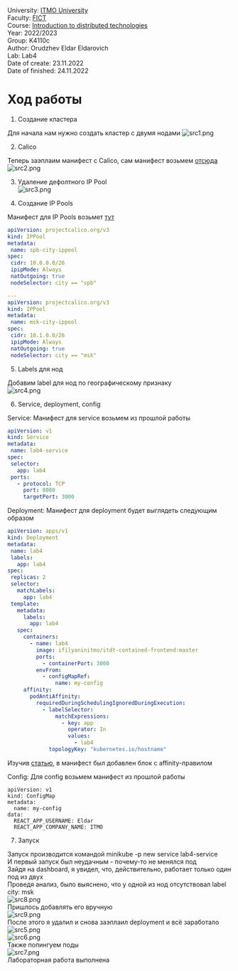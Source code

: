 University: [ITMO University](https://itmo.ru/ru/)  
Faculty: [FICT](https://fict.itmo.ru)  
Course: [Introduction to distributed technologies](https://github.com/itmo-ict-faculty/introduction-to-distributed-technologies)  
Year: 2022/2023  
Group: K4110c  
Author: Orudzhev Eldar Eldarovich  
Lab: Lab4      
Date of create: 23.11.2022  
Date of finished: 24.11.2022  

# Ход работы
1) Создание кластера  

Для начала нам нужно создать кластер с двумя нодами
![src1.png](Screenshots/src1.png)  

2) Calico  

Теперь заэплаим манифест с Calico, сам манифест возьмем [отсюда](https://raw.githubusercontent.com/projectcalico/calico/v3.24.5/manifests/calicoctl.yaml)  
![src2.png](Screenshots/src2.png)  

3) Удаление дефолтного IP Pool  
![src3.png](Screenshots/src3.png)  

4) Создание IP Pools  

Манифест для IP Pools возьмет [тут](https://projectcalico.docs.tigera.io/reference/resources/ippool)  
 ```yaml
apiVersion: projectcalico.org/v3
kind: IPPool
metadata:
  name: spb-city-ippool
spec:
  cidr: 10.0.0.0/26
  ipipMode: Always
  natOutgoing: true
  nodeSelector: city == "spb"

---
apiVersion: projectcalico.org/v3
kind: IPPool
metadata:
  name: msk-city-ippool
spec:
  cidr: 10.1.0.0/26
  ipipMode: Always
  natOutgoing: true
  nodeSelector: city == "msk"
```  

5) Labels для нод  

Добавим label для нод по географическому признаку  
![src4.png](Screenshots/src4.png)  

6) Service, deployment, config  

Service: Манифест для service возьмем из прошлой работы  
 ```yaml
apiVersion: v1
kind: Service
metadata:
  name: lab4-service
spec:
  selector:
    app: lab4
  ports:
    - protocol: TCP
      port: 8080
      targetPort: 3000
```  
Deployment: Манифест для deployment будет выглядеть следующим образом  
 ```yaml
apiVersion: apps/v1
kind: Deployment
metadata:
  name: lab4
  labels:
    app: lab4
spec:
  replicas: 2
  selector:
    matchLabels:
      app: lab4
  template:
    metadata:
      labels:
        app: lab4
    spec:
      containers:
        - name: lab4
          image: ifilyaninitmo/itdt-contained-frontend:master
          ports:
            - containerPort: 3000
          envFrom:
            - configMapRef:
                name: my-config
      affinity:
        podAntiAffinity:
          requiredDuringSchedulingIgnoredDuringExecution:
            - labelSelector:
                matchExpressions:
                  - key: app
                    operator: In
                    values:
                      - lab4
              topologyKey: "kubernetes.io/hostname"
```  
Изучив [статью](https://habr.com/ru/company/otus/blog/576944/), в манифест был добавлен блок с affinity-правилом  

Config: Для config возьмем манифест из прошлой работы  
```
apiVersion: v1
kind: ConfigMap
metadata:
  name: my-config
data:
  REACT_APP_USERNAME: Eldar
  REACT_APP_COMPANY_NAME: ITMO
  ```  
  
7) Запуск  

Запуск производится командой minikube -p new service lab4-service  
И первый запуск был неудачным - почему-то не менялся под  
Зайдя на dashboard, я увидел, что, действительно, работает только один под из двух  
Проведя анализ, было выяснено, что у одной из нод отсутствовал label city: msk  
![src8.png](Screenshots/src8.png)  
Пришлось добавлять его вручную  
![src9.png](Screenshots/src9.png)  
После этого я удалил и снова заэплаил deployment и всё заработало  
![src5.png](Screenshots/src5.png)  
![src6.png](Screenshots/src6.png)  
Также попингуем поды  
![src7.png](Screenshots/src7.png)  
Лабораторная работа выполнена  



